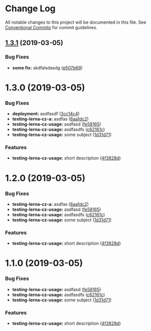 # Change Log

All notable changes to this project will be documented in this file.
See [Conventional Commits](https://conventionalcommits.org) for commit guidelines.

## [1.3.1](https://github.com/harrysolovay/testing-lerna-cz/compare/testing-lerna-cz-a@1.3.0...testing-lerna-cz-a@1.3.1) (2019-03-05)


### Bug Fixes

* **some fix:** skdfalsdasdg ([e507b69](https://github.com/harrysolovay/testing-lerna-cz/commit/e507b69))





# 1.3.0 (2019-03-05)


### Bug Fixes

* **deployment:** asdfasdf ([3cc14c4](https://github.com/harrysolovay/testing-lerna-cz/commit/3cc14c4))
* **testing-lerna-cz-a:** asdfas ([6aa1dc2](https://github.com/harrysolovay/testing-lerna-cz/commit/6aa1dc2))
* **testing-lerna-cz-usage:** asdfasd ([fe58165](https://github.com/harrysolovay/testing-lerna-cz/commit/fe58165))
* **testing-lerna-cz-usage:** asdfasdfs ([c62161c](https://github.com/harrysolovay/testing-lerna-cz/commit/c62161c))
* **testing-lerna-cz-usage:** some subject ([1d31d71](https://github.com/harrysolovay/testing-lerna-cz/commit/1d31d71))


### Features

* **testing-lerna-cz-usage:** short description ([4f3828d](https://github.com/harrysolovay/testing-lerna-cz/commit/4f3828d))





# 1.2.0 (2019-03-05)


### Bug Fixes

* **testing-lerna-cz-a:** asdfas ([6aa1dc2](https://github.com/harrysolovay/testing-lerna-cz/commit/6aa1dc2))
* **testing-lerna-cz-usage:** asdfasd ([fe58165](https://github.com/harrysolovay/testing-lerna-cz/commit/fe58165))
* **testing-lerna-cz-usage:** asdfasdfs ([c62161c](https://github.com/harrysolovay/testing-lerna-cz/commit/c62161c))
* **testing-lerna-cz-usage:** some subject ([1d31d71](https://github.com/harrysolovay/testing-lerna-cz/commit/1d31d71))


### Features

* **testing-lerna-cz-usage:** short description ([4f3828d](https://github.com/harrysolovay/testing-lerna-cz/commit/4f3828d))





# 1.1.0 (2019-03-05)


### Bug Fixes

* **testing-lerna-cz-usage:** asdfasd ([fe58165](https://github.com/harrysolovay/testing-lerna-cz/commit/fe58165))
* **testing-lerna-cz-usage:** asdfasdfs ([c62161c](https://github.com/harrysolovay/testing-lerna-cz/commit/c62161c))
* **testing-lerna-cz-usage:** some subject ([1d31d71](https://github.com/harrysolovay/testing-lerna-cz/commit/1d31d71))


### Features

* **testing-lerna-cz-usage:** short description ([4f3828d](https://github.com/harrysolovay/testing-lerna-cz/commit/4f3828d))
